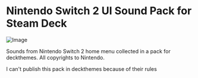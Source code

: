 # Nintendo Switch 2 UI Sound Pack for Steam Deck 
![Image](https://github.com/user-attachments/assets/96a7b835-4faf-4eb3-8da6-ac4bb580243f)

Sounds from Nintendo Switch 2 home menu collected in a pack for deckthemes. All copyrights to Nintendo. 

I can't publish this pack in deckthemes because of their rules
